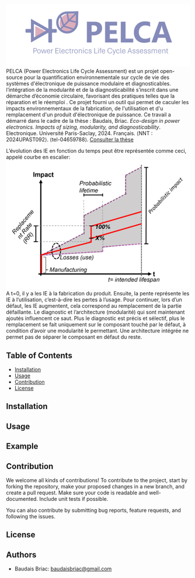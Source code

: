 ![](Images/first_image.png?raw=true)
PELCA (Power Electronics Life Cycle Assessment) est un projet open-source pour la quantification environnementale sur cycle de vie des systèmes d'électronique de puissance modulaire et diagnosticables. l’intégration de la modularité et de la diagnosticabilité s’inscrit dans une démarche d’économie circulaire, favorisant des pratiques telles que la réparation et le réemploi
. Ce projet fourni un outil qui permet de caculer les impacts environnementaux de la fabrication, de l'utilisation et d'u remplacement d'un produit d'électronique de puissance.
Ce travail a démarré dans le cadre de la thèse :
Baudais, Briac. *Eco-design in power electronics. Impacts of sizing,
modularity, and diagnosticability*. Electronique. Université Paris-Saclay, 2024. Français. ⟨NNT : 2024UPAST092⟩. ⟨tel-04659788⟩.
[Consulter la thèse](https://theses.hal.science/tel-04659788)


L’évolution des IE en fonction du temps peut être représentée comme ceci, appelé courbe en escalier:
![](Images/staircase.png?raw=true)
A t=0, il y a les IE à la fabrication du produit. Ensuite, la pente représente les IE à l’utilisation, c’est-à-dire les pertes à l’usage. Pour continuer, lors d’un défaut, les IE augmentent, cela correspond au remplacement de la partie défaillante. Le diagnostic et l’architecture (modularité) qui sont maintenant ajoutés influencent ce saut. Plus le diagnostic est précis et sélectif, plus le remplacement se fait uniquement sur le composant touché par le défaut, à condition d’avoir une modularité le permettant. Une architecture intégrée ne permet pas de séparer le composant en défaut du reste.


## Table of Contents
- [Installation](#installation)
- [Usage](#usage)
- [Contribution](#contribution)
- [License](#license)

## Installation


## Usage


## Example

## Contribution
We welcome all kinds of contributions! To contribute to the project, start by forking the repository, make your proposed changes in a new branch, and create a pull request. Make sure your code is readable and well-documented. Include unit tests if possible.

You can also contribute by submitting bug reports, feature requests, and following the issues.

## License


## Authors
- Baudais Briac: baudaisbriac@gmail.com
